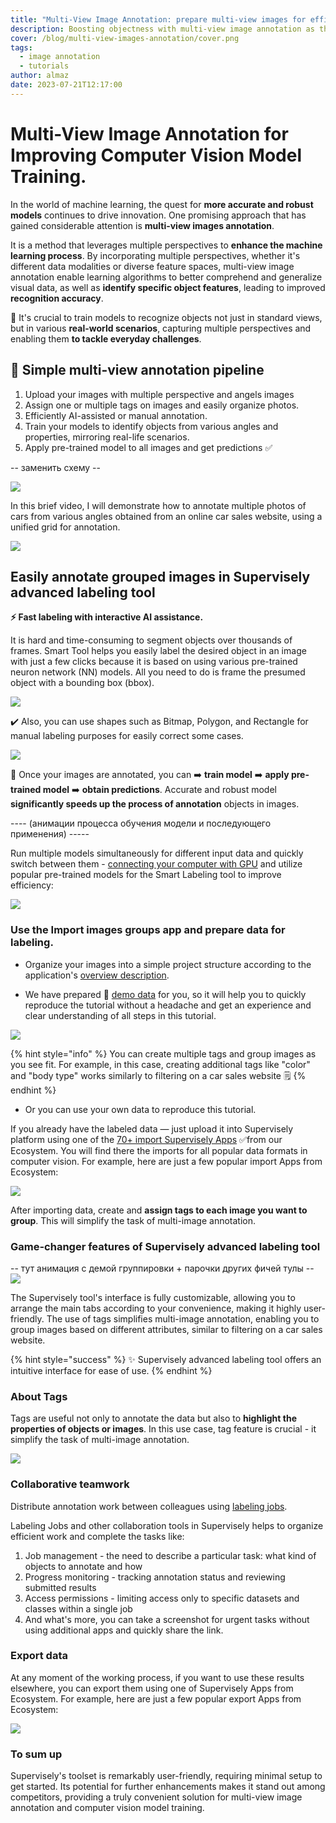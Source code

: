 ```yaml
---
title: "Multi-View Image Annotation: prepare multi-view images for efficient model training"
description: Boosting objectness with multi-view image annotation as the method for improving computer vision model trainig.
cover: /blog/multi-view-images-annotation/cover.png
tags:
  - image annotation
  - tutorials
author: almaz
date: 2023-07-21T12:17:00
---
```


# Multi-View Image Annotation for Improving Computer Vision Model Training.

In the world of machine learning, the quest for **more accurate and robust models** continues to drive innovation. One promising approach that has gained considerable attention is **multi-view images annotation**.

It is a method that leverages multiple perspectives to **enhance the machine learning process**. By incorporating multiple perspectives, whether it's different data modalities or diverse feature spaces, multi-view image annotation enable learning algorithms to better comprehend and generalize visual data, as well as **identify specific object features**, leading to improved **recognition accuracy**.

🚀 It's crucial to train models to recognize objects not just in standard views, but in various **real-world scenarios**, capturing multiple perspectives and enabling them **to tackle everyday challenges**.

## 🌟 Simple multi-view annotation pipeline

1. Upload your images with multiple perspective and angels images
2. Assign one or multiple tags on images and easily organize photos.
3. Efficiently AI-assisted or manual annotation.
4. Train your models to identify objects from various angles and properties, mirroring real-life scenarios.
5. Apply pre-trained model to all images and get predictions ✅

-- заменить схему --

![](schema.png)

In this brief video, I will demonstrate how to annotate multiple photos of cars from various angles obtained from an online car sales website, using a unified grid for annotation.

![](yt.png)

## Easily annotate grouped images in Supervisely advanced labeling tool

**⚡ Fast labeling with interactive AI assistance.**

It is hard and time-consuming to segment objects over thousands of frames. Smart Tool helps you easily label the desired object in an image with just a few clicks because it is based on using various pre-trained neuron network (NN) models. All you need to do is frame the presumed object with a bounding box (bbox).

![](./ai.gif)

✔️ Also, you can use shapes such as Bitmap, Polygon, and Rectangle for manual labeling purposes for easily correct some cases.

![](./manual.gif)

🤖 Once your images are annotated, you can ➡️ **train model** ➡️ **apply pre-trained model** ➡️ **obtain predictions**. 
Accurate and robust model **significantly speeds up the process of annotation** objects in images.

---- (анимации процесса обучения модели и последующего применения) -----

Run multiple models simultaneously for different input data and quickly switch between them - [connecting your computer with GPU](https://youtu.be/aO7Zc4kTrVg) and utilize popular pre-trained models for the Smart Labeling tool to improve efficiency:

![](models.png)

### Use the Import images groups app and prepare data for labeling.

- Organize your images into a simple project structure according to the application's [overview description](https://ecosystem.supervisely.com/apps/import-images-groups?_ga=2.53824936.1042633755.1690183817-1574751671.1670221597#Overview).

- We have prepared 🔗 [demo data](https://github.com/supervisely-ecosystem/import-images-groups/releases/download/v0.0.1/cars.catalog.zip) for you, so it will help you to quickly reproduce the tutorial without a headache and get an experience and clear understanding of all steps in this tutorial.

 <div class="apps-grid">
    <blog-app github="import-images-groups/master"></blog-app>
</div>

![](./import.gif)

{% hint style="info" %} You can create multiple tags and group images as you see fit. For example, in this case, creating additional tags like "color" and "body type" works similarly to filtering on a car sales website 🗒️ {% endhint %}

- Or you can use your own data to reproduce this tutorial.

If you already have the labeled data — just upload it into Supervisely platform using one of the [70+ import Supervisely Apps](https://ecosystem.supervisely.com/import) ✅from our Ecosystem. You will find there the imports for all popular data formats in computer vision. For example, here are just a few popular import Apps from Ecosystem:

<div class="apps-grid">
    <blog-app github="convert-yolov5-to-supervisely-format/master"></blog-app>
    <blog-app github="import-images-with-masks/master"></blog-app>
    <blog-app github="import-coco/master"></blog-app>
</div>

![](importapps.png)

After importing data, create and **assign tags to each image you want to group**. This will simplify the task of multi-image annotation.

### Game-changer features of Supervisely advanced labeling tool

-- тут анимация с демой группировки + парочки других фичей тулы --
![](adv_lbl_tool.gif)

The Supervisely tool's interface is fully customizable, allowing you to arrange the main tabs according to your convenience, making it highly user-friendly. The use of tags simplifies multi-image annotation, enabling you to group images based on different attributes, similar to filtering on a car sales website.

{% hint style="success" %} ✨ Supervisely advanced labeling tool offers an intuitive interface for ease of use. {% endhint %}

### About Tags

Tags are useful not only to annotate the data but also to **highlight the properties of objects or images**.
In this use case, tag feature is crucial - it simplify the task of multi-image annotation.

![](tags.png)

### Collaborative teamwork

Distribute annotation work between colleagues using [labeling jobs](https://docs.supervisely.com/labeling/jobs).

Labeling Jobs and other collaboration tools in Supervisely helps to organize efficient work and complete the tasks like:

1. Job management - the need to describe a particular task: what kind of objects to annotate and how
2. Progress monitoring - tracking annotation status and reviewing submitted results
3. Access permissions - limiting access only to specific datasets and classes within a single job
4. And what's more, you can take a screenshot for urgent tasks without using additional apps and quickly share the link.

### Export data

At any moment of the working process, if you want to use these results elsewhere, you can export them using one of Supervisely Apps from Ecosystem. For example, here are just a few popular export Apps from Ecosystem:

![](exportapps.png)

 <div class="apps-grid">
    <blog-app github="export-to-supervisely-format/master"></blog-app>
    <blog-app github="export-to-yolov8/master"></blog-app>
    <blog-app github="export-as-masks/master"></blog-app>
    <blog-app github="export-to-coco/master"></blog-app>
    <blog-app github="export-to-coco-mask/master"></blog-app>
    <blog-app github="export-to-pascal-voc/master"></blog-app>
</div>

### To sum up

Supervisely's toolset is remarkably user-friendly, requiring minimal setup to get started. Its potential for further enhancements makes it stand out among competitors, providing a truly convenient solution for multi-view image annotation and computer vision model training.
